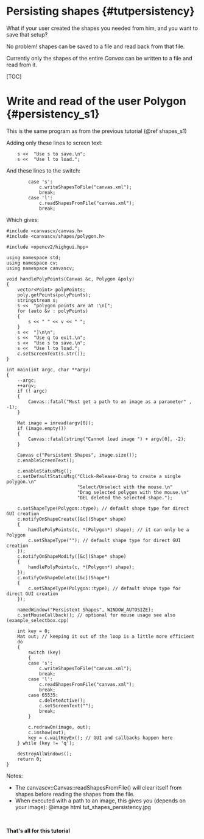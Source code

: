 Persisting shapes {#tutpersistency}
=================

What if your user created the shapes you needed from him, and you want
to save that setup?

No problem! shapes can be saved to a file and read back from that file.

Currently only the shapes of the entire *Canvas* can be written to a file and read
from it.

[TOC]

# Write and read of the user Polygon {#persistency_s1}

This is the same program as from the previous tutorial (@ref shapes_s1)

Adding only these lines to screen text:

~~~~~~~{.cpp}
    s <<  "Use s to save.\n";
    s <<  "Use l to load.";
~~~~~~~

And these lines to the switch:

~~~~~~~{.cpp}
        case 's':
            c.writeShapesToFile("canvas.xml");
            break;
        case 'l':
            c.readShapesFromFile("canvas.xml");
            break;
~~~~~~~

Which gives:

~~~~~~~{.cpp}
#include <canvascv/canvas.h>
#include <canvascv/shapes/polygon.h>

#include <opencv2/highgui.hpp>

using namespace std;
using namespace cv;
using namespace canvascv;

void handlePolyPoints(Canvas &c, Polygon &poly)
{
    vector<Point> polyPoints;
    poly.getPoints(polyPoints);
    stringstream s;
    s <<  "polygon points are at :\n[";
    for (auto &v : polyPoints)
    {
        s << " " << v << " ";
    }
    s <<  "]\n\n";
    s <<  "Use q to exit.\n";
    s <<  "Use s to save.\n";
    s <<  "Use l to load.";
    c.setScreenText(s.str());
}

int main(int argc, char **argv)
{
    --argc;
    ++argv;
    if (! argc)
    {
        Canvas::fatal("Must get a path to an image as a parameter" , -1);
    }

    Mat image = imread(argv[0]);
    if (image.empty())
    {
        Canvas::fatal(string("Cannot load image ") + argv[0], -2);
    }

    Canvas c("Persistent Shapes", image.size());
    c.enableScreenText();

    c.enableStatusMsg();
    c.setDefaultStatusMsg("Click-Release-Drag to create a single polygon.\n"
                          "Select/Unselect with the mouse.\n"
                          "Drag selected polygon with the mouse.\n"
                          "DEL deleted the selected shape.");

    c.setShapeType(Polygon::type); // default shape type for direct GUI creation
    c.notifyOnShapeCreate([&c](Shape* shape)
    {
        handlePolyPoints(c, *(Polygon*) shape); // it can only be a Polygon
        c.setShapeType(""); // default shape type for direct GUI creation
    });
    c.notifyOnShapeModify([&c](Shape* shape)
    {
        handlePolyPoints(c, *(Polygon*) shape);
    });
    c.notifyOnShapeDelete([&c](Shape*)
    {
        c.setShapeType(Polygon::type); // default shape type for direct GUI creation
    });

    namedWindow("Persistent Shapes", WINDOW_AUTOSIZE);
    c.setMouseCallback(); // optional for mouse usage see also (example_selectbox.cpp)

    int key = 0;
    Mat out; // keeping it out of the loop is a little more efficient
    do
    {
        switch (key)
        {
        case 's':
            c.writeShapesToFile("canvas.xml");
            break;
        case 'l':
            c.readShapesFromFile("canvas.xml");
            break;
        case 65535:
            c.deleteActive();
            c.setScreenText("");
            break;
        }

        c.redrawOn(image, out);
        c.imshow(out);
        key = c.waitKeyEx(); // GUI and callbacks happen here
    } while (key != 'q');

    destroyAllWindows();
    return 0;
}
~~~~~~~
Notes:
* The canvascv::Canvas::readShapesFromFile() will clear itself from
shapes before reading the shapes from the file.
* When executed with a path to an image, this gives you (depends on your image):
@image html tut_shapes_persistency.jpg
<BR>

**That's all for this tutorial**
